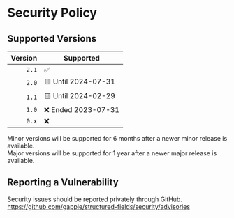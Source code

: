 # Security Policy

## Supported Versions

| Version | Supported            |
|--------:|----------------------|
|   `2.1` | :white_check_mark:   |
|   `2.0` | 🟨 Until 2024-07-31  |
|   `1.1` | 🟨 Until 2024-02-29  |
|   `1.0` | :x: Ended 2023-07-31 |
|   `0.x` | :x:                  |

Minor versions will be supported for 6 months after a newer minor release is available.  
Major versions will be supported for 1 year after a newer major release is available.

## Reporting a Vulnerability

Security issues should be reported privately through GitHub.  
https://github.com/gapple/structured-fields/security/advisories

